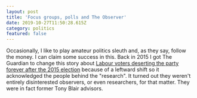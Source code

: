 ```yaml
---
layout: post
title: 'Focus groups, polls and The Observer'
date: 2019-10-27T11:50:28.615Z
category: politics
featured: false
---
```

Occasionally, I like to play amateur politics sleuth and, as they say, follow the money. I can claim some success in this. Back in 2015 I got The Guardian to change this story about [Labour voters deserting the party forever after the 2015 election](https://www.theguardian.com/politics/2015/jul/18/labour-party-voters-desertion-election) because of a leftward shift so it acknowledged the people behind the "research". It turned out they weren't entirely disinterested observers, or even researchers, for that matter. They were in fact former Tony Blair advisors.

